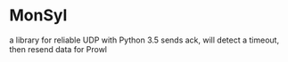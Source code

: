 # MonSyl
a library for reliable UDP with Python 3.5 sends ack, will detect a timeout, then resend data for Prowl 

